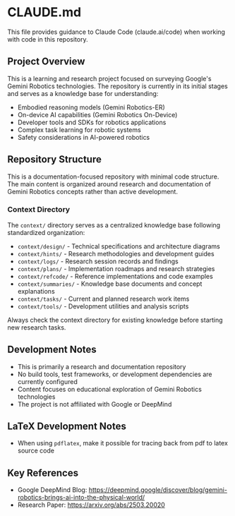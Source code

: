 # CLAUDE.md

This file provides guidance to Claude Code (claude.ai/code) when working with code in this repository.

## Project Overview

This is a learning and research project focused on surveying Google's Gemini Robotics technologies. The repository is currently in its initial stages and serves as a knowledge base for understanding:

- Embodied reasoning models (Gemini Robotics-ER)
- On-device AI capabilities (Gemini Robotics On-Device)
- Developer tools and SDKs for robotics applications
- Complex task learning for robotic systems
- Safety considerations in AI-powered robotics

## Repository Structure

This is a documentation-focused repository with minimal code structure. The main content is organized around research and documentation of Gemini Robotics concepts rather than active development.

### Context Directory

The `context/` directory serves as a centralized knowledge base following standardized organization:

- `context/design/` - Technical specifications and architecture diagrams
- `context/hints/` - Research methodologies and development guides  
- `context/logs/` - Research session records and findings
- `context/plans/` - Implementation roadmaps and research strategies
- `context/refcode/` - Reference implementations and code examples
- `context/summaries/` - Knowledge base documents and concept explanations
- `context/tasks/` - Current and planned research work items
- `context/tools/` - Development utilities and analysis scripts

Always check the context directory for existing knowledge before starting new research tasks.

## Development Notes

- This is primarily a research and documentation repository
- No build tools, test frameworks, or development dependencies are currently configured
- Content focuses on educational exploration of Gemini Robotics technologies
- The project is not affiliated with Google or DeepMind

## LaTeX Development Notes

- When using `pdflatex`, make it possible for tracing back from pdf to latex source code

## Key References

- Google DeepMind Blog: https://deepmind.google/discover/blog/gemini-robotics-brings-ai-into-the-physical-world/
- Research Paper: https://arxiv.org/abs/2503.20020
